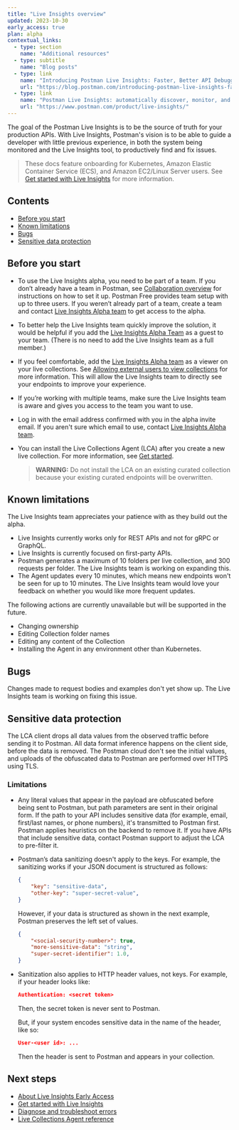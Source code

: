 ```yaml
---
title: "Live Insights overview"
updated: 2023-10-30
early_access: true
plan: alpha
contextual_links:
  - type: section
    name: "Additional resources"
  - type: subtitle
    name: "Blog posts"
  - type: link
    name: "Introducing Postman Live Insights: Faster, Better API Debugging"
    url: "https://blog.postman.com/introducing-postman-live-insights-faster-better-api-debugging/"
  - type: link
    name: "Postman Live Insights: automatically discover, monitor, and add APIs"
    url: "https://www.postman.com/product/live-insights/"
---
```


The goal of the Postman Live Insights is to be the source of truth for your production APIs. With Live Insights, Postman's vision is to be able to guide a developer with little previous experience, in both the system being monitored and the Live Insights tool, to productively find and fix issues.

> These docs feature onboarding for Kubernetes, Amazon Elastic Container Service (ECS), and Amazon EC2/Linux Server users. See [Get started with Live Insights](/docs/live-insights/live-insights-gs/) for more information.

## Contents

* [Before you start](#before-you-start)
* [Known limitations](#known-limitations)
* [Bugs](#bugs)
* [Sensitive data protection](#sensitive-data-protection)

## Before you start

* To use the Live Insights alpha, you need to be part of a team. If you don’t already have a team in Postman, see [Collaboration overview](/docs/collaborating-in-postman/working-with-your-team/collaboration-overview/#creating-a-team) for instructions on how to set it up. Postman Free provides team setup with up to three users. If you weren’t already part of a team, create a team and contact [Live Insights Alpha team](live.insights.alpha@postman.com) to get access to the alpha.
* To better help the Live Insights team quickly improve the solution, it would be helpful if you add the [Live Insights Alpha Team](live.insights.alpha@postman.com) as a guest to your team. (There is no need to add the Live Insights team as a full member.)
* If you feel comfortable, add the [Live Insights Alpha team](live.insights.alpha@postman.com) as a viewer on your live collections. See [Allowing external users to view collections](/docs/collaborating-in-postman/sharing/#allowing-external-users-to-view-collections) for more information. This will allow the Live Insights team to directly see your endpoints to improve your experience.
* If you’re working with multiple teams, make sure the Live Insights team is aware and gives you access to the team you want to use.
* Log in with the email address confirmed with you in the alpha invite email. If you aren't sure which email to use, contact [Live Insights Alpha team](live.insights.alpha@postman.com).
* You can install the Live Collections Agent (LCA) after you create a new live collection. For more information, see [Get started](#get-started).

    > **WARNING:** Do not install the LCA on an existing curated collection because your existing curated endpoints will be overwritten.

## Known limitations

The Live Insights team appreciates your patience with as they build out the alpha.

* Live Insights currently works only for REST APIs and not for gRPC or GraphQL.
* Live Insights is currently focused on first-party APIs.
* Postman generates a maximum of 10 folders per live collection, and 300 requests per folder. The Live Insights team is working on expanding this.
* The Agent updates every 10 minutes, which means new endpoints won't be seen for up to 10 minutes. The Live Insights team would love your feedback on whether you would like more frequent updates.

The following actions are currently unavailable but will be supported in the future.

* Changing ownership
* Editing Collection folder names
* Editing any content of the Collection
* Installing the Agent in any environment other than Kubernetes.

## Bugs

Changes made to request bodies and examples don't yet show up. The Live Insights team is working on fixing this issue.

## Sensitive data protection

The LCA client drops all data values from the observed traffic before sending it to Postman. All data format inference happens on the client side, before the data is removed. The Postman cloud don't see the initial values, and uploads of the obfuscated data to Postman are performed over HTTPS using TLS.

### Limitations

* Any literal values that appear in the payload are obfuscated before being sent to Postman, but path parameters are sent in their original form. If the path to your API includes sensitive data (for example, email, first/last names, or phone numbers), it's transmitted to Postman first. Postman applies heuristics on the backend to remove it. If you have APIs that include sensitive data, contact Postman support to adjust the LCA to pre-filter it.
* Postman’s data sanitizing doesn't apply to the keys. For example, the sanitizing works if your JSON document is structured as follows:

    ```json
    {
        "key": "sensitive-data",
        "other-key": "super-secret-value",
    }
    ```

    However, if your data is structured as shown in the next example, Postman preserves the left set of values.

    ```json
    {
        "<social-security-number>": true,
        "more-sensitive-data": "string",
        "super-secret-identifier": 1.0,
    }
    ```

* Sanitization also applies to HTTP header values, not keys. For example, if your header looks like:

    ```json
    Authentication: <secret token>
    ```

    Then, the secret token is never sent to Postman.

    But, if your system encodes sensitive data in the name of the header, like so:

    ```json
    User-<user id>: ...
    ```

    Then the header is sent to Postman and appears in your collection.

## Next steps

* [About Live Insights Early Access](/docs/live-insights/live-insights-early-access/)
* [Get started with Live Insights](/docs/live-insights/live-insights-gs/)
* [Diagnose and troubleshoot errors](/docs/live-insights/live-insights-troubleshoot/)
* [Live Collections Agent reference](/docs/live-insights/live-insights-reference/)
